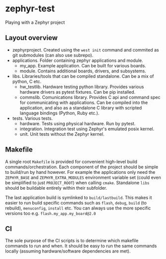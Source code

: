 # zephyr-test
Playing with a Zephyr project

## Layout overview

* zephyrproject. Created using the `west init` command and commited as git submodules (can also use
  subrepo).
* applications. Folder containing zephyr applications and module.
  - my_app. Example application. Can be built for various boards.
  - module. Contains additional boards, drivers, and subsystems.
* libs. Libraries/tools that can be compiled standalone. Can be a mix of python, C etc.
  - hw_testlib. Hardware testing python library. Provides various hardware drivers as pytest
    fixtures. Can be pip installed.
  - commslib. Comunications library. Provides C api and command spec for communicating with
    applications. Can be compiled into the application, and also as a standalone C library with
    scripted language bindings (Python, Ruby etc.).
* tests. Various tests.
  - hardware. Tests using physical hardware. Run by pytest.
  - integration. Integration test using Zephyr's emulated posix kernel.
  - unit. Unit tests without the Zephyr kernel.


## Makefile
  
A single root `Makefile` is provided for convenient high-level build commands/orchestration. Each
component of the project should be simple to build/run by hand however. For example the applications
only need the `ZEPHYR_BASE` and `ZEPHYR_EXTRA_MODULES` environment variable set (could even be
simplified to just `PROJECT_ROOT`) when calling `cmake`. Standalone `libs` should be buildable
entirely within their subfolder.
  
The last application build is symlinked to `build/lastbuild`. This makes it easier to run build
specific commands such as `flash`, `debug`, `build` (to rebuild), `menuconfig`, `install` etc. You
can always use the more specific versions too e.g. `flash.my_app.my_board@2.0`

## CI

The sole purpose of the CI scripts is to determine which makefile commands to run and when. It should
be easy to run the same commands locally (assuming hardware/software dependencies are met).
